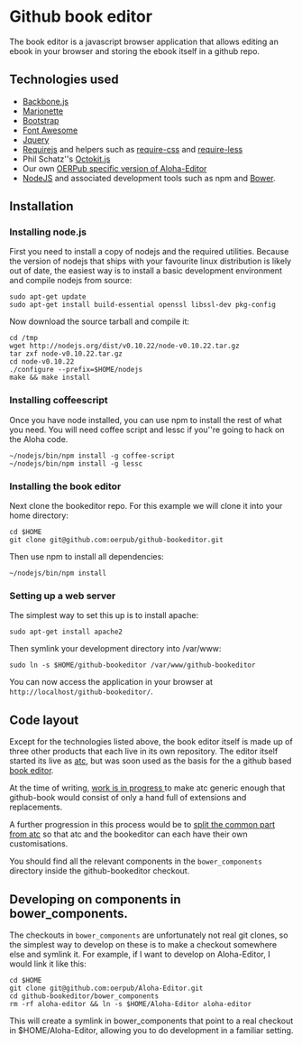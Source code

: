 # Github book editor

The book editor is a javascript browser application that allows editing an
ebook in your browser and storing the ebook itself in a github repo.

## Technologies used 
* [Backbone.js](http://backbonejs.org/)
* [Marionette](http://marionettejs.com/)
* [Bootstrap](http://getbootstrap.com/)
* [Font Awesome](http://fontawesome.io/)
* [Jquery](http://www.jquery.com/)
* [Requirejs](http://requirejs.org/) and helpers such as
  [require-css](https://github.com/guybedford/require-css) and
  [require-less](https://github.com/guybedford/require-less)
* Phil Schatz''s [Octokit.js](https://github.com/philschatz/octokit.js/)
* Our own [OERPub specific version of Aloha-Editor](https://github.com/oerpub/Aloha-Editor/)
* [NodeJS](http://nodejs.org/) and associated development tools such as npm
  and [Bower](https://github.com/bower/bower).

## Installation

### Installing node.js

First you need to install a copy of nodejs and the required utilities. Because
the version of nodejs that ships with your favourite linux distribution is
likely out of date, the easiest way is to install a basic development
environment and compile nodejs from source:

    sudo apt-get update
    sudo apt-get install build-essential openssl libssl-dev pkg-config

Now download the source tarball and compile it:

    cd /tmp
    wget http://nodejs.org/dist/v0.10.22/node-v0.10.22.tar.gz
    tar zxf node-v0.10.22.tar.gz
    cd node-v0.10.22
    ./configure --prefix=$HOME/nodejs
    make && make install

### Installing coffeescript

Once you have node installed, you can use npm to install the rest of what you
need. You will need coffee script and lessc if you''re going to hack on the
Aloha code.

    ~/nodejs/bin/npm install -g coffee-script
    ~/nodejs/bin/npm install -g lessc

### Installing the book editor

Next clone the bookeditor repo. For this example we will clone it into your
home directory:

    cd $HOME
    git clone git@github.com:oerpub/github-bookeditor.git

Then use npm to install all dependencies:

    ~/nodejs/bin/npm install

### Setting up a web server

The simplest way to set this up is to install apache:

    sudo apt-get install apache2

Then symlink your development directory into /var/www:

    sudo ln -s $HOME/github-bookeditor /var/www/github-bookeditor

You can now access the application in your browser at `http://localhost/github-bookeditor/`.

## Code layout

Except for the technologies listed above, the book editor itself is made up
of three other products that each live in its own repository. The editor itself
started its live as [atc](https://github.com/Connexions/atc/), but was soon
used as the basis for the a github based [book editor](https://github.com/oerpub/github-bookeditor/).

At the time of writing, [work is in progress
](https://github.com/oerpub/github-bookeditor/pull/115) to make atc
generic enough that github-book would consist of only a hand full of extensions
and replacements.

A further progression in this process would be to [split the common part from
atc](https://github.com/oerpub/github-bookeditor/pull/115#issuecomment-28458218)
so that atc and the bookeditor can each have their own customisations.

You should find all the relevant components in the `bower_components` directory
inside the github-bookeditor checkout.

## Developing on components in bower_components.

The checkouts in `bower_components` are unfortunately not real git clones, so
the simplest way to develop on these is to make a checkout somewhere else and
symlink it. For example, if I want to develop on Aloha-Editor, I would link it
like this:

    cd $HOME
    git clone git@github.com:oerpub/Aloha-Editor.git
    cd github-bookeditor/bower_components
    rm -rf aloha-editor && ln -s $HOME/Aloha-Editor aloha-editor

This will create a symlink in bower_components that point to a real checkout
in $HOME/Aloha-Editor, allowing you to do development in a familiar setting.
